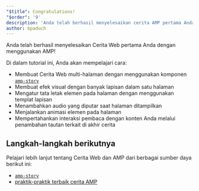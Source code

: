 ```yaml
---
"$title": Congratulations!
"$order": '9'
description: 'Anda telah berhasil menyelesaikan cerita AMP pertama Anda! Di dalam tutorial ini, Anda telah mempelajari cara: - Membuat cerita multi-halaman dengan menggunakan komponen amp-story'
author: bpaduch
---
```


Anda telah berhasil menyelesaikan Cerita Web pertama Anda dengan menggunakan AMP!

Di dalam tutorial ini, Anda akan mempelajari cara:

- Membuat Cerita Web multi-halaman dengan menggunakan komponen [`amp-story`](../../../../documentation/components/reference/amp-story.md)
- Membuat efek visual dengan banyak lapisan dalam satu halaman
- Mengatur tata letak elemen pada halaman dengan menggunakan templat lapisan
- Menambahkan audio yang diputar saat halaman ditampilkan
- Menjalankan animasi elemen pada halaman
- Mempertahankan interaksi pembaca dengan konten Anda melalui penambahan tautan terkait di akhir cerita

## Langkah-langkah berikutnya

Pelajari lebih lanjut tentang Cerita Web dan AMP dari berbagai sumber daya berikut ini:

- [`amp-story`](../../../../documentation/components/reference/amp-story.md)
- [praktik-praktik terbaik cerita AMP](../../../../documentation/guides-and-tutorials/start/create_successful_stories.md)
